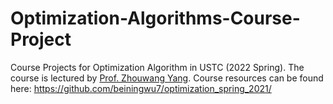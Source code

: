 # Optimization-Algorithms-Course-Project
Course Projects for Optimization Algorithm in USTC (2022 Spring). The course is lectured by <a href="http://staff.ustc.edu.cn/~yangzw/">Prof. Zhouwang Yang</a>.
Course resources can be found here: https://github.com/beiningwu7/optimization_spring_2021/
